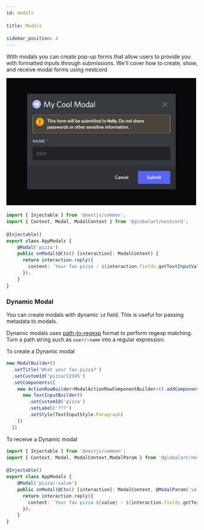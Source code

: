 ```yaml
---
id: modals

title: Modals

sidebar_position: 4
---
```


With modals you can create pop-up forms that allow users to provide you with formatted inputs through submissions. We'll cover how to create, show, and receive modal forms using nestcord

<img src="/img/content/modal.png" alt="Modal" width="500" />

```typescript title="app.modals.ts"
import { Injectable } from '@nestjs/common';
import { Context, Modal, ModalContext } from '@globalart/nestcord';

@Injectable()
export class AppModals {
    @Modal('pizza')
    public onModal(@Ctx() [interaction]: ModalContext) {
      return interaction.reply({
        content: `Your fav pizza : ${interaction.fields.getTextInputValue('pizza')}`
      });
    }
}
```

### Dynamic Modal
You can create modals with dynamic `id` field. This is useful for passing metadata to modals.

Dynamic modals uses [path-to-regexp](https://www.npmjs.com/package/path-to-regexp) format to perform regexp matching. Turn a path string such as `user/:name` into a regular expression.

To create a Dynamic modal
```typescript
new ModalBuilder()
  .setTitle('What your fav pizza?')
  .setCustomId('pizza/12345')
  .setComponents([
    new ActionRowBuilder<ModalActionRowComponentBuilder>().addComponents([
      new TextInputBuilder()
        .setCustomId('pizza')
        .setLabel('???')
        .setStyle(TextInputStyle.Paragraph)
    ])
  ])
```

To receive a Dynamic modal
```typescript title="app.modals.ts"
import { Injectable } from '@nestjs/common';
import { Context, Modal, ModalContext,ModalParam } from '@globalart/nestcord';

@Injectable()
export class AppModals {
    @Modal('pizza/:value')
    public onModal(@Ctx() [interaction]: ModalContext, @ModalParam('value') value: string) {
      return interaction.reply({
        content: `Your fav pizza ${value} : ${interaction.fields.getTextInputValue('pizza')}`
      });
    }
}
```
